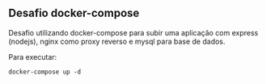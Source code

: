 ## Desafio docker-compose
Desafio utilizando docker-compose para subir uma aplicação com express (nodejs), nginx como proxy reverso e mysql para base de dados.

Para executar: 
```
docker-compose up -d
```